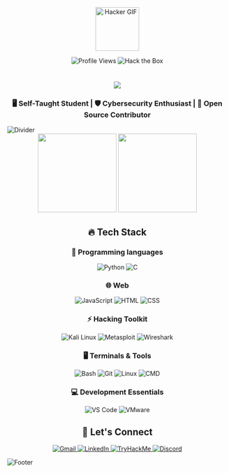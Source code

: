<div align="center">
  <picture>
    <source media="(prefers-color-scheme: dark)" srcset="https://media.tenor.com/thF-4X-idtEAAAAj/hack-hacker.gif">
    <img src="https://media.tenor.com/thF-4X-idtEAAAAj/hack-hacker.gif" width="100px" alt="Hacker GIF">
  </picture>
  
  ![Profile Views](https://komarev.com/ghpvc/?username=tuusername&color=blueviolet&style=flat-square)
  ![Hack the Box](https://img.shields.io/badge/Hack%20the%20Box-111827?style=for-the-badge&logo=Hack%20The%20Box&logoColor=9FEF00)
</div>

<h1 align="center">
  <a href="https://git.io/typing-svg">
    <img src="https://readme-typing-svg.demolab.com?font=Hack&weight=600&size=35&duration=4000&pause=1000&color=00B300&center=true&vCenter=true&width=500&lines=𝙾̷𝚋̷𝚜̷𝚎̷𝚜̷𝚜̷𝚒̷𝚘̷𝚗̷ 𝚋̷𝚎̷𝚊̷𝚝̷𝚜̷ 𝚝̷𝚊̷𝚕̷𝚎̷𝚗̷𝚝̷">
  </a>
</h1>

<h3 align="center">🖥️ Self-Taught Student | 🛡️ Cybersecurity Enthusiast | 🚀 Open Source Contributor</h3>

<!-- Divider -->
<img src="https://user-images.githubusercontent.com/73097560/115834477-dbab4500-a447-11eb-908a-139a6edaec5c.gif" alt="Divider">

<!-- Stats Grid -->
<div align="center">
  <img height="180em" src="https://github-readme-stats.vercel.app/api?username=4leX-42&show_icons=true&theme=nightowl&include_all_commits=true&count_private=true"/>
  <img height="180em" src="https://github-readme-stats.vercel.app/api/top-langs/?username=4leX-42&layout=compact&langs_count=8&theme=nightowl"/>
</div>

<!-- Skills Section -->
<h2 align="center">🔥 Tech Stack</h2>
<div align="center">
  
 ### 📑 Programming languages
![Python](https://img.shields.io/badge/Python-3776AB?style=for-the-badge&logo=python&logoColor=white)
![C](https://img.shields.io/badge/C-00599C?style=for-the-badge&logo=c&logoColor=white)

### 🌐 Web
![JavaScript](https://img.shields.io/badge/JavaScript-F7DF1E?style=for-the-badge&logo=javascript&logoColor=black)
![HTML](https://img.shields.io/badge/HTML-E34F26?style=for-the-badge&logo=html5&logoColor=white)
![CSS](https://img.shields.io/badge/CSS-1572B6?style=for-the-badge&logo=css3&logoColor=white)

### ⚡ Hacking Toolkit
![Kali Linux](https://img.shields.io/badge/Kali_Linux-557C94?style=for-the-badge&logo=kali-linux&logoColor=white)
![Metasploit](https://img.shields.io/badge/Metasploit-000000?style=for-the-badge&logo=metasploit&logoColor=white)
![Wireshark](https://img.shields.io/badge/Wireshark-1679A1?style=for-the-badge&logo=wireshark&logoColor=white)

### 🖥️ Terminals & Tools
![Bash](https://img.shields.io/badge/Bash-4EAA25?style=for-the-badge&logo=gnu-bash&logoColor=white)
![Git](https://img.shields.io/badge/Git-F05032?style=for-the-badge&logo=git&logoColor=white)
![Linux](https://img.shields.io/badge/Linux-FCC624?style=for-the-badge&logo=linux&logoColor=black)
![CMD](https://img.shields.io/badge/CMD-000000?style=for-the-badge&logo=windows-terminal&logoColor=white)

### 💻 Development Essentials
![VS Code](https://img.shields.io/badge/VS_Code-007ACC?style=for-the-badge&logo=visual-studio-code&logoColor=white)
![VMware](https://img.shields.io/badge/VMware-607078?style=for-the-badge&logo=vmware&logoColor=white)
</div>

<!-- Connect Section -->
<h2 align="center">🤝 Let's Connect</h2>
<p align="center">
  <a href="mailto:alexandreu.adc@gmail.com">
    <img src="https://img.shields.io/badge/Gmail-D14836?style=for-the-badge&logo=gmail&logoColor=white" alt="Gmail">
  </a>
  <a href="https://linkedin.com/in/tuperfil">
    <img src="https://img.shields.io/badge/LinkedIn-0077B5?style=for-the-badge&logo=linkedin&logoColor=white" alt="LinkedIn">
  </a>
  <a href="https://tryhackme.com/p/tuperfil">
    <img src="https://img.shields.io/badge/TryHackMe-212C42?style=for-the-badge&logo=TryHackMe&logoColor=white" alt="TryHackMe">
  </a>
  <a href="https://discordapp.com/users/tuid">
    <img src="https://img.shields.io/badge/Discord-5865F2?style=for-the-badge&logo=discord&logoColor=white" alt="Discord">
  </a>
</p>

<!-- Footer -->
<img src="https://raw.githubusercontent.com/Trilokia/Trilokia/379277808c61ef204768a61bbc5d25bc7798ccf1/bottom_header.svg" alt="Footer">
